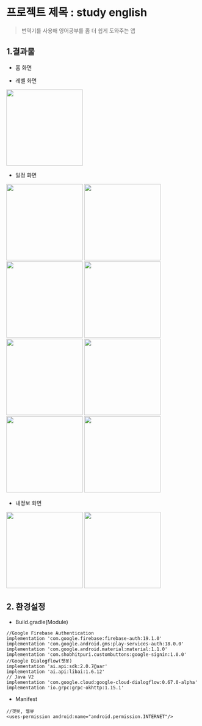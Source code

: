 # 프로젝트 제목 : study english
>번역기를 사용해 영어공부를 좀 더 쉽게 도와주는 앱
## 1.결과물
- 홈 화면
<div>

</div>

- 레벨 화면
<div>
  <img width="200" src="https://user-images.githubusercontent.com/43267195/83613604-fae67d00-a5be-11ea-9b36-0ac6956a89dd.jpg">
</div>

- 일정 화면
<div>
  <img width="200" src="https://user-images.githubusercontent.com/43267195/83614132-bc04f700-a5bf-11ea-8ebe-dda40a071a22.jpg"> 
  <img width="200" src="https://user-images.githubusercontent.com/43267195/83614176-d0e18a80-a5bf-11ea-8bb2-02794345ad40.jpg">
  <img width="200" src="https://user-images.githubusercontent.com/43267195/83614229-e22a9700-a5bf-11ea-8c5a-038a2bdbb475.jpg"> 
  <img width="200" src="https://user-images.githubusercontent.com/43267195/83614286-f373a380-a5bf-11ea-9338-8acf5b34fe4a.jpg">
  <img width="200" src="https://user-images.githubusercontent.com/43267195/83614416-21f17e80-a5c0-11ea-9077-c96a4d136f55.jpg">
  <img width="200" src="https://user-images.githubusercontent.com/43267195/83614338-071f0a00-a5c0-11ea-9f99-cd437115120f.jpg"> 
  <img width="200" src=""> 
  <img width="200" src="">
</div>

- 내정보 화면
<div>
  <img width="200" src="https://user-images.githubusercontent.com/43267195/83612921-06857400-a5be-11ea-84ea-e0b12f98cbb6.jpg"> 
  <img width="200" src="https://user-images.githubusercontent.com/43267195/83613333-94f9f580-a5be-11ea-99ca-bc86c8c158b6.jpg"> 
</div>

## 2. 환경설정
- Build.gradle(Module)
```
//Google Firebase Authentication 
implementation 'com.google.firebase:firebase-auth:19.1.0'
implementation 'com.google.android.gms:play-services-auth:18.0.0'
implementation 'com.google.android.material:material:1.1.0'
implementation 'com.shobhitpuri.custombuttons:google-signin:1.0.0'
//Google Dialogflow(챗봇)
implementation 'ai.api:sdk:2.0.7@aar'
implementation 'ai.api:libai:1.6.12'
// Java V2
implementation 'com.google.cloud:google-cloud-dialogflow:0.67.0-alpha'
implementation 'io.grpc:grpc-okhttp:1.15.1'
```
- Manifest
```
//챗봇, 웹뷰
<uses-permission android:name="android.permission.INTERNET"/> 
```
